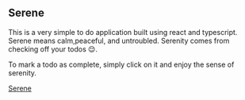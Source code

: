## Serene

This is a very simple to do application built using react and typescript. Serene means calm,peaceful, and untroubled. Serenity comes from checking off your todos 😌.

To mark a todo as complete, simply click on it and enjoy the sense of serenity.

[Serene](https://serene-pfo3ev1vp-rjjuns-projects.vercel.app/)
